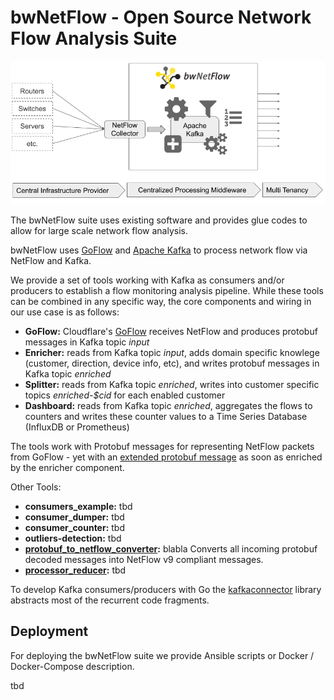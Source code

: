 # bwNetFlow - Open Source Network Flow Analysis Suite

![bwNetFlow Overview](overview.png "bwNetFlow Overview")

The bwNetFlow suite uses existing software and provides
glue codes to allow for large scale network flow analysis.

bwNetFlow uses [GoFlow](https://github.com/cloudflare/goflow) and
[Apache Kafka](https://kafka.apache.org/) to process network flow via NetFlow and Kafka.

We provide a set of tools working with Kafka as consumers and/or producers
to establish a flow monitoring analysis pipeline. While these tools can be combined 
in any specific way, the core components and wiring in our use case is as follows:

- **GoFlow:** Cloudflare's [GoFlow](https://github.com/cloudflare/goflow) receives NetFlow and produces protobuf messages in Kafka topic *input*
- **Enricher:** reads from Kafka topic *input*, adds domain specific knowlege (customer, direction, device info, etc), and writes protobuf messages in Kafka topic *enriched*
- **Splitter:** reads from Kafka topic *enriched*, writes into customer specific topics *enriched-$cid* for each enabled customer
- **Dashboard:** reads from Kafka topic *enriched*, aggregates the flows to counters and writes these counter values to a Time Series Database (InfluxDB or Prometheus)

The tools work with Protobuf messages for representing NetFlow packets from
GoFlow - yet with an [extended protobuf message](https://github.com/bwNetFlow/protobuf) as soon as enriched by the enricher component. 

Other Tools:

- **consumers_example:** tbd
- **consumer_dumper:** tbd
- **consumer_counter:** tbd
- **outliers-detection:** tbd
- **<a href="https://github.com/bwNetFlow/protobuf_to_netflow_converter" target="_blank">protobuf_to_netflow_converter</a>:** blabla Converts all incoming protobuf decoded messages into NetFlow v9 compliant messages.
- **<a href="https://github.com/bwNetFlow/processor_reducer" target="_blank">processor_reducer</a>:** tbd

To develop Kafka consumers/producers with Go the [kafkaconnector](https://github.com/bwNetFlow/kafkaconnector) library abstracts most of the recurrent code fragments.

## Deployment

For deploying the bwNetFlow suite we provide Ansible scripts or Docker / Docker-Compose description.

tbd
